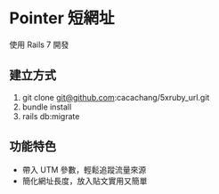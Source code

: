 # Pointer 短網址

使用 Rails 7 開發
## 建立方式
1. git clone git@github.com:cacachang/5xruby_url.git
2. bundle install
3. rails db:migrate
## 功能特色

*   帶入 UTM 參數，輕鬆追蹤流量來源
*   簡化網址長度，放入貼文實用又簡單
